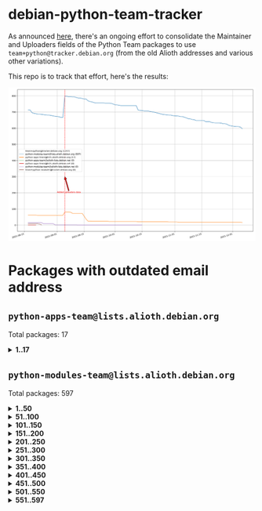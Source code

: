 # debian-python-team-tracker



As announced [here](https://lists.debian.org/debian-python/2021/08/msg00006.html), there's an ongoing effort to consolidate the Maintainer and Uploaders fields of the Python Team packages to use `team+python@tracker.debian.org` (from the old Alioth addresses and various other variations).



This repo is to track that effort, here's the results:



![Python team emails](images/python_team_emails.svg)


# Packages with outdated email address

## `python-apps-team@lists.alioth.debian.org`
Total packages: 17
<details>
<summary><b>1..17</b></summary>


| # | Package | Version |
| --- | --- | --- |
| 1 | [ctop](https://tracker.debian.org/ctop) | 1.0.0-2.1 |
| 2 | [cython](https://tracker.debian.org/cython) | 0.29.14-1 |
| 3 | [db2twitter](https://tracker.debian.org/db2twitter) | 0.6-1.1 |
| 4 | [dodgy](https://tracker.debian.org/dodgy) | 0.1.9-3 |
| 5 | [etm](https://tracker.debian.org/etm) | 3.2.30-1.1 |
| 6 | [firmware-microbit-micropython](https://tracker.debian.org/firmware-microbit-micropython) | 1.0.1-2 |
| 7 | [freealchemist](https://tracker.debian.org/freealchemist) | 0.5-1.1 |
| 8 | [kanboard-cli](https://tracker.debian.org/kanboard-cli) | 0.0.2-1.1 |
| 9 | [lightyears](https://tracker.debian.org/lightyears) | 1.4-2 |
| 10 | [muttdown](https://tracker.debian.org/muttdown) | 0.3.4-1 |
| 11 | [pipenv](https://tracker.debian.org/pipenv) | 11.9.0-1.1 |
| 12 | [prospector](https://tracker.debian.org/prospector) | 1.1.7-2 |
| 13 | [pybik](https://tracker.debian.org/pybik) | 3.0-3.1 |
| 14 | [retweet](https://tracker.debian.org/retweet) | 0.10-1.1 |
| 15 | [sen](https://tracker.debian.org/sen) | 0.6.1-0.1 |
| 16 | [sinntp](https://tracker.debian.org/sinntp) | 1.6-1.2 |
| 17 | [smem](https://tracker.debian.org/smem) | 1.5-1.1 |
</details>

## `python-modules-team@lists.alioth.debian.org`
Total packages: 597
<details>
<summary><b>1..50</b></summary>


| # | Package | Version |
| --- | --- | --- |
| 1 | [anorack](https://tracker.debian.org/anorack) | 0.2.7-1 |
| 2 | [anosql](https://tracker.debian.org/anosql) | 1.0.1-1 |
| 3 | [appdirs](https://tracker.debian.org/appdirs) | 1.4.4-1 |
| 4 | [asn1crypto](https://tracker.debian.org/asn1crypto) | 1.4.0-1 |
| 5 | [astral](https://tracker.debian.org/astral) | 1.6.1-2 |
| 6 | [authres](https://tracker.debian.org/authres) | 1.2.0-2 |
| 7 | [automat](https://tracker.debian.org/automat) | 20.2.0-1 |
| 8 | [azure-cosmos-table-python](https://tracker.debian.org/azure-cosmos-table-python) | 1.0.5+git20191025-5 |
| 9 | [bdist-nsi](https://tracker.debian.org/bdist-nsi) | 0.1.5-2 |
| 10 | [behave](https://tracker.debian.org/behave) | 1.2.6-3 |
| 11 | [bernhard](https://tracker.debian.org/bernhard) | 0.2.6-2 |
| 12 | [betamax](https://tracker.debian.org/betamax) | 0.8.1-2 |
| 13 | [bibtexparser](https://tracker.debian.org/bibtexparser) | 1.1.0+ds-3 |
| 14 | [binaryornot](https://tracker.debian.org/binaryornot) | 0.4.4+dfsg-4 |
| 15 | [bitstruct](https://tracker.debian.org/bitstruct) | 8.9.0-1 |
| 16 | [case](https://tracker.debian.org/case) | 1.5.3+dfsg-3 |
| 17 | [cerealizer](https://tracker.debian.org/cerealizer) | 0.8.1-3 |
| 18 | [chardet](https://tracker.debian.org/chardet) | 4.0.0-1 |
| 19 | [chargebee-python](https://tracker.debian.org/chargebee-python) | 1.6.6-1 |
| 20 | [chargebee2-python](https://tracker.debian.org/chargebee2-python) | 2.7.3-1 |
| 21 | [circuits](https://tracker.debian.org/circuits) | 3.1.0+ds1-2 |
| 22 | [codicefiscale](https://tracker.debian.org/codicefiscale) | 0.9+ds0-2 |
| 23 | [colorclass](https://tracker.debian.org/colorclass) | 2.2.0-2.1 |
| 24 | [colorspacious](https://tracker.debian.org/colorspacious) | 1.1.2-2 |
| 25 | [commonmark](https://tracker.debian.org/commonmark) | 0.9.1-3 |
| 26 | [constantly](https://tracker.debian.org/constantly) | 15.1.0-2 |
| 27 | [contextlib2](https://tracker.debian.org/contextlib2) | 0.6.0.post1-1 |
| 28 | [cookiecutter](https://tracker.debian.org/cookiecutter) | 1.7.3-1 |
| 29 | [coreapi](https://tracker.debian.org/coreapi) | 2.3.3-4 |
| 30 | [coreschema](https://tracker.debian.org/coreschema) | 0.0.4-3 |
| 31 | [cov-core](https://tracker.debian.org/cov-core) | 1.15.0-3 |
| 32 | [cppy](https://tracker.debian.org/cppy) | 1.1.0-2 |
| 33 | [cram](https://tracker.debian.org/cram) | 0.7-4 |
| 34 | [cssutils](https://tracker.debian.org/cssutils) | 1.0.2-3 |
| 35 | [d2to1](https://tracker.debian.org/d2to1) | 0.2.12-2 |
| 36 | [deap](https://tracker.debian.org/deap) | 1.3.1-2 |
| 37 | [debiancontributors](https://tracker.debian.org/debiancontributors) | 0.7.8-2 |
| 38 | [devpi-common](https://tracker.debian.org/devpi-common) | 3.2.2-1.1 |
| 39 | [django-ajax-selects](https://tracker.debian.org/django-ajax-selects) | 1.7.0-3 |
| 40 | [django-anymail](https://tracker.debian.org/django-anymail) | 7.1.0-1 |
| 41 | [django-bitfield](https://tracker.debian.org/django-bitfield) | 1.9.6-2 |
| 42 | [django-dirtyfields](https://tracker.debian.org/django-dirtyfields) | 1.3.1-2 |
| 43 | [django-downloadview](https://tracker.debian.org/django-downloadview) | 2.1.1-1 |
| 44 | [django-environ](https://tracker.debian.org/django-environ) | 0.4.4-2 |
| 45 | [django-filter](https://tracker.debian.org/django-filter) | 2.4.0-1 |
| 46 | [django-hvad](https://tracker.debian.org/django-hvad) | 1.8.0-1.1 |
| 47 | [django-impersonate](https://tracker.debian.org/django-impersonate) | 1.5-1 |
| 48 | [django-js-reverse](https://tracker.debian.org/django-js-reverse) | 0.7.3-1.1 |
| 49 | [django-macaddress](https://tracker.debian.org/django-macaddress) | 1.5.0-2 |
| 50 | [django-markupfield](https://tracker.debian.org/django-markupfield) | 2.0.0-1 |
</details>
<details>
<summary><b>51..100</b></summary>

| # | Package | Version |
| --- | --- | --- |
| 51 | [django-memoize](https://tracker.debian.org/django-memoize) | 2.2.0+dfsg-1 |
| 52 | [django-nose](https://tracker.debian.org/django-nose) | 1.4.6-2.1 |
| 53 | [django-notification](https://tracker.debian.org/django-notification) | 1.2.0-3 |
| 54 | [django-organizations](https://tracker.debian.org/django-organizations) | 1.1.2-1 |
| 55 | [django-pagination](https://tracker.debian.org/django-pagination) | 1.0.7-4 |
| 56 | [django-paintstore](https://tracker.debian.org/django-paintstore) | 0.2-4 |
| 57 | [django-picklefield](https://tracker.debian.org/django-picklefield) | 3.0.1-1 |
| 58 | [django-pipeline](https://tracker.debian.org/django-pipeline) | 1.6.14-3 |
| 59 | [django-q](https://tracker.debian.org/django-q) | 1.2.1-1 |
| 60 | [django-recurrence](https://tracker.debian.org/django-recurrence) | 1.10.3-1 |
| 61 | [django-redis-sessions](https://tracker.debian.org/django-redis-sessions) | 0.6.1-2 |
| 62 | [django-simple-redis-admin](https://tracker.debian.org/django-simple-redis-admin) | 1.4.0-2 |
| 63 | [django-stronghold](https://tracker.debian.org/django-stronghold) | 0.3.0+debian-2 |
| 64 | [django-webpack-loader](https://tracker.debian.org/django-webpack-loader) | 0.6.0-2 |
| 65 | [django-websocket-redis](https://tracker.debian.org/django-websocket-redis) | 0.4.7-2 |
| 66 | [django-wkhtmltopdf](https://tracker.debian.org/django-wkhtmltopdf) | 3.3.0-1 |
| 67 | [django-xmlrpc](https://tracker.debian.org/django-xmlrpc) | 0.1.8-2 |
| 68 | [djangorestframework-api-key](https://tracker.debian.org/djangorestframework-api-key) | 2.0.0-2 |
| 69 | [dkimpy](https://tracker.debian.org/dkimpy) | 1.0.5-1 |
| 70 | [dnsdiag](https://tracker.debian.org/dnsdiag) | 1.7.0-1.1 |
| 71 | [dockerpty](https://tracker.debian.org/dockerpty) | 0.4.1-2 |
| 72 | [dominate](https://tracker.debian.org/dominate) | 2.3.1-2 |
| 73 | [drf-generators](https://tracker.debian.org/drf-generators) | 0.5.0-1 |
| 74 | [elasticsearch-curator](https://tracker.debian.org/elasticsearch-curator) | 5.8.1-1 |
| 75 | [entrypoints](https://tracker.debian.org/entrypoints) | 0.3-3 |
| 76 | [enum34](https://tracker.debian.org/enum34) | 1.1.6-4 |
| 77 | [enzyme](https://tracker.debian.org/enzyme) | 0.4.1-2 |
| 78 | [exam](https://tracker.debian.org/exam) | 0.10.5-3 |
| 79 | [factory-boy](https://tracker.debian.org/factory-boy) | 2.11.1-3 |
| 80 | [faker](https://tracker.debian.org/faker) | 0.9.3-0.1 |
| 81 | [fakesleep](https://tracker.debian.org/fakesleep) | 0.1-2 |
| 82 | [fastchunking](https://tracker.debian.org/fastchunking) | 0.0.3-2 |
| 83 | [feedgenerator](https://tracker.debian.org/feedgenerator) | 1.9-2 |
| 84 | [flake8-polyfill](https://tracker.debian.org/flake8-polyfill) | 1.0.2-2 |
| 85 | [flask-api](https://tracker.debian.org/flask-api) | 1.1+dfsg-1.1 |
| 86 | [flask-babelex](https://tracker.debian.org/flask-babelex) | 0.9.4-1 |
| 87 | [flask-bcrypt](https://tracker.debian.org/flask-bcrypt) | 0.7.1-2 |
| 88 | [flask-compress](https://tracker.debian.org/flask-compress) | 1.4.0-3 |
| 89 | [flask-gravatar](https://tracker.debian.org/flask-gravatar) | 0.4.2-2 |
| 90 | [flask-htmlmin](https://tracker.debian.org/flask-htmlmin) | 1.3.2-2 |
| 91 | [flask-ldapconn](https://tracker.debian.org/flask-ldapconn) | 0.7.2-1.1 |
| 92 | [flask-limiter](https://tracker.debian.org/flask-limiter) | 1.0.1-2 |
| 93 | [flask-login](https://tracker.debian.org/flask-login) | 0.5.0-1 |
| 94 | [flask-mail](https://tracker.debian.org/flask-mail) | 0.9.1+dfsg1-1.1 |
| 95 | [flask-mongoengine](https://tracker.debian.org/flask-mongoengine) | 0.9.3-4 |
| 96 | [flask-multistatic](https://tracker.debian.org/flask-multistatic) | 1.0-2 |
| 97 | [flask-paranoid](https://tracker.debian.org/flask-paranoid) | 0.2.0-3.1 |
| 98 | [flask-script](https://tracker.debian.org/flask-script) | 2.0.6-2 |
| 99 | [flask-silk](https://tracker.debian.org/flask-silk) | 0.2-18 |
| 100 | [flask-wtf](https://tracker.debian.org/flask-wtf) | 0.14.3-1 |
</details>
<details>
<summary><b>101..150</b></summary>

| # | Package | Version |
| --- | --- | --- |
| 101 | [flufl.bounce](https://tracker.debian.org/flufl.bounce) | 3.0.1-1 |
| 102 | [flufl.enum](https://tracker.debian.org/flufl.enum) | 4.1.1-3 |
| 103 | [flufl.i18n](https://tracker.debian.org/flufl.i18n) | 3.0.1-1 |
| 104 | [flufl.lock](https://tracker.debian.org/flufl.lock) | 5.0.1-1 |
| 105 | [flufl.password](https://tracker.debian.org/flufl.password) | 1.3-3 |
| 106 | [flufl.testing](https://tracker.debian.org/flufl.testing) | 0.7-2 |
| 107 | [gerritlib](https://tracker.debian.org/gerritlib) | 0.8.0-2 |
| 108 | [gmplot](https://tracker.debian.org/gmplot) | 1.2.0-2 |
| 109 | [gtextfsm](https://tracker.debian.org/gtextfsm) | 1.1.0-2 |
| 110 | [gtts](https://tracker.debian.org/gtts) | 2.0.3-1 |
| 111 | [gtts-token](https://tracker.debian.org/gtts-token) | 1.1.3-1 |
| 112 | [guzzle-sphinx-theme](https://tracker.debian.org/guzzle-sphinx-theme) | 0.7.11-5 |
| 113 | [hachoir](https://tracker.debian.org/hachoir) | 3.1.0+dfsg-3 |
| 114 | [haproxy-log-analysis](https://tracker.debian.org/haproxy-log-analysis) | 2.0~b0-2 |
| 115 | [heapdict](https://tracker.debian.org/heapdict) | 1.0.1-1 |
| 116 | [hiro](https://tracker.debian.org/hiro) | 0.5-2 |
| 117 | [hypothesis-auto](https://tracker.debian.org/hypothesis-auto) | 1.1.4-2 |
| 118 | [importmagic](https://tracker.debian.org/importmagic) | 0.1.7-2 |
| 119 | [inflection](https://tracker.debian.org/inflection) | 0.3.1-2 |
| 120 | [isodate](https://tracker.debian.org/isodate) | 0.6.0-2 |
| 121 | [jaraco.itertools](https://tracker.debian.org/jaraco.itertools) | 2.0.1-4 |
| 122 | [javaproperties](https://tracker.debian.org/javaproperties) | 0.7.0-1 |
| 123 | [jpylyzer](https://tracker.debian.org/jpylyzer) | 2.0.0-3 |
| 124 | [json-tricks](https://tracker.debian.org/json-tricks) | 3.11.0-2 |
| 125 | [jsonhyperschema-codec](https://tracker.debian.org/jsonhyperschema-codec) | 1.0.3-2 |
| 126 | [junos-eznc](https://tracker.debian.org/junos-eznc) | 2.1.7-3 |
| 127 | [jupyter-sphinx-theme](https://tracker.debian.org/jupyter-sphinx-theme) | 0.0.6+ds1-10 |
| 128 | [kitchen](https://tracker.debian.org/kitchen) | 1.2.6-2 |
| 129 | [kivy](https://tracker.debian.org/kivy) | 1.11.0-2 |
| 130 | [lazr.delegates](https://tracker.debian.org/lazr.delegates) | 2.0.3-2 |
| 131 | [lazr.smtptest](https://tracker.debian.org/lazr.smtptest) | 2.0.3-2 |
| 132 | [lexicon](https://tracker.debian.org/lexicon) | 3.3.17-1 |
| 133 | [libthumbor](https://tracker.debian.org/libthumbor) | 1.3.3-2 |
| 134 | [logilab-constraint](https://tracker.debian.org/logilab-constraint) | 0.6.0-2 |
| 135 | [mako](https://tracker.debian.org/mako) | 1.1.3+ds1-2 |
| 136 | [manuel](https://tracker.debian.org/manuel) | 1.10.1-2 |
| 137 | [markupsafe](https://tracker.debian.org/markupsafe) | 1.1.1-1 |
| 138 | [mercurial-extension-utils](https://tracker.debian.org/mercurial-extension-utils) | 1.5.1-1 |
| 139 | [mercurial-extension-utils](https://tracker.debian.org/mercurial-extension-utils) | 1.5.1-3 |
| 140 | [mercurial-keyring](https://tracker.debian.org/mercurial-keyring) | 1.3.1-3 |
| 141 | [microsoft-authentication-extensions-for-python](https://tracker.debian.org/microsoft-authentication-extensions-for-python) | 0.3.0-1 |
| 142 | [milksnake](https://tracker.debian.org/milksnake) | 0.1.5-1 |
| 143 | [mimerender](https://tracker.debian.org/mimerender) | 0.6.0-2 |
| 144 | [mmllib](https://tracker.debian.org/mmllib) | 0.3.0.post1-2 |
| 145 | [mockldap](https://tracker.debian.org/mockldap) | 0.3.0-4 |
| 146 | [modernize](https://tracker.debian.org/modernize) | 0.7-2 |
| 147 | [moksha.common](https://tracker.debian.org/moksha.common) | 1.2.5-4 |
| 148 | [mrtparse](https://tracker.debian.org/mrtparse) | 1.6-2 |
| 149 | [musicbrainzngs](https://tracker.debian.org/musicbrainzngs) | 0.7.1-2 |
| 150 | [mutagen](https://tracker.debian.org/mutagen) | 1.45.1-2 |
</details>
<details>
<summary><b>151..200</b></summary>

| # | Package | Version |
| --- | --- | --- |
| 151 | [mwic](https://tracker.debian.org/mwic) | 0.7.8-1 |
| 152 | [mysql-connector-python](https://tracker.debian.org/mysql-connector-python) | 8.0.15-2 |
| 153 | [nb2plots](https://tracker.debian.org/nb2plots) | 0.6-2 |
| 154 | [netmiko](https://tracker.debian.org/netmiko) | 2.4.2-1 |
| 155 | [networkx](https://tracker.debian.org/networkx) | 2.5+ds-2 |
| 156 | [nose](https://tracker.debian.org/nose) | 1.3.7-6 |
| 157 | [nose2](https://tracker.debian.org/nose2) | 0.9.2-1 |
| 158 | [nose2-cov](https://tracker.debian.org/nose2-cov) | 1.0a4-3 |
| 159 | [ntplib](https://tracker.debian.org/ntplib) | 0.3.3-2 |
| 160 | [numpy-stl](https://tracker.debian.org/numpy-stl) | 2.9.0-1 |
| 161 | [numpydoc](https://tracker.debian.org/numpydoc) | 1.1.0-3 |
| 162 | [obsub](https://tracker.debian.org/obsub) | 0.2-4 |
| 163 | [okasha](https://tracker.debian.org/okasha) | 0.2.4-4 |
| 164 | [overpass](https://tracker.debian.org/overpass) | 0.7-1 |
| 165 | [pastescript](https://tracker.debian.org/pastescript) | 2.0.2-4 |
| 166 | [pcapy](https://tracker.debian.org/pcapy) | 0.11.4-2 |
| 167 | [pdfkit](https://tracker.debian.org/pdfkit) | 0.6.1-2 |
| 168 | [pep8](https://tracker.debian.org/pep8) | 1.7.1-9 |
| 169 | [pep8-naming](https://tracker.debian.org/pep8-naming) | 0.10.0-1 |
| 170 | [pg8000](https://tracker.debian.org/pg8000) | 1.10.6-2 |
| 171 | [pidcat](https://tracker.debian.org/pidcat) | 2.1.0-4 |
| 172 | [pilkit](https://tracker.debian.org/pilkit) | 2.0-3 |
| 173 | [plastex](https://tracker.debian.org/plastex) | 2.1-2 |
| 174 | [portio](https://tracker.debian.org/portio) | 0.5-4 |
| 175 | [postgresfixture](https://tracker.debian.org/postgresfixture) | 0.4.2-1 |
| 176 | [power](https://tracker.debian.org/power) | 1.4+dfsg-4 |
| 177 | [pprintpp](https://tracker.debian.org/pprintpp) | 0.4.0-2 |
| 178 | [preggy](https://tracker.debian.org/preggy) | 1.4.4-1 |
| 179 | [prettytable](https://tracker.debian.org/prettytable) | 0.7.2-5 |
| 180 | [proxmoxer](https://tracker.debian.org/proxmoxer) | 1.0.3-2 |
| 181 | [ptable](https://tracker.debian.org/ptable) | 0.9.2-2 |
| 182 | [py-macaroon-bakery](https://tracker.debian.org/py-macaroon-bakery) | 1.3.1-1 |
| 183 | [py-radix](https://tracker.debian.org/py-radix) | 0.10.0-3 |
| 184 | [py3dns](https://tracker.debian.org/py3dns) | 3.2.1-1 |
| 185 | [pyasn1](https://tracker.debian.org/pyasn1) | 0.4.8-1 |
| 186 | [pybindgen](https://tracker.debian.org/pybindgen) | 0.20.0+dfsg1-2 |
| 187 | [pycairo](https://tracker.debian.org/pycairo) | 1.16.2-3 |
| 188 | [pycairo](https://tracker.debian.org/pycairo) | 1.16.2-4 |
| 189 | [pycallgraph](https://tracker.debian.org/pycallgraph) | 1.1.3-1.2 |
| 190 | [pycifrw](https://tracker.debian.org/pycifrw) | 4.4-2 |
| 191 | [pyclamd](https://tracker.debian.org/pyclamd) | 0.4.0-2 |
| 192 | [pycodestyle](https://tracker.debian.org/pycodestyle) | 2.6.0-1 |
| 193 | [pycxx](https://tracker.debian.org/pycxx) | 7.1.4-0.2 |
| 194 | [pydbus](https://tracker.debian.org/pydbus) | 0.6.0-4 |
| 195 | [pydenticon](https://tracker.debian.org/pydenticon) | 0.3.1-2 |
| 196 | [pydispatcher](https://tracker.debian.org/pydispatcher) | 2.0.5-2 |
| 197 | [pydle](https://tracker.debian.org/pydle) | 0.9.4-2 |
| 198 | [pyeapi](https://tracker.debian.org/pyeapi) | 0.8.1-2 |
| 199 | [pyee](https://tracker.debian.org/pyee) | 7.0.2-1 |
| 200 | [pyenchant](https://tracker.debian.org/pyenchant) | 3.2.0-1 |
</details>
<details>
<summary><b>201..250</b></summary>

| # | Package | Version |
| --- | --- | --- |
| 201 | [pyfg](https://tracker.debian.org/pyfg) | 0.50-2 |
| 202 | [pyfiglet](https://tracker.debian.org/pyfiglet) | 0.8.0+dfsg-1 |
| 203 | [pyfribidi](https://tracker.debian.org/pyfribidi) | 0.12.0+repack-7 |
| 204 | [pygame](https://tracker.debian.org/pygame) | 1.9.6+dfsg-2 |
| 205 | [pygeoif](https://tracker.debian.org/pygeoif) | 0.7-2 |
| 206 | [pygments](https://tracker.debian.org/pygments) | 2.3.1+dfsg-3 |
| 207 | [pygtail](https://tracker.debian.org/pygtail) | 0.6.1-2 |
| 208 | [pygtkspellcheck](https://tracker.debian.org/pygtkspellcheck) | 4.0.5-2 |
| 209 | [pyhamcrest](https://tracker.debian.org/pyhamcrest) | 1.9.0-3 |
| 210 | [pyinotify](https://tracker.debian.org/pyinotify) | 0.9.6-1.3 |
| 211 | [pyiosxr](https://tracker.debian.org/pyiosxr) | 0.52-1.1 |
| 212 | [pyjavaproperties](https://tracker.debian.org/pyjavaproperties) | 0.7-2 |
| 213 | [pyjokes](https://tracker.debian.org/pyjokes) | 0.5.0-3 |
| 214 | [pykcs11](https://tracker.debian.org/pykcs11) | 1.5.10-1 |
| 215 | [pylama](https://tracker.debian.org/pylama) | 7.4.3-3 |
| 216 | [pylibmc](https://tracker.debian.org/pylibmc) | 1.5.2-3 |
| 217 | [pylint-celery](https://tracker.debian.org/pylint-celery) | 0.3-5 |
| 218 | [pylint-common](https://tracker.debian.org/pylint-common) | 0.2.5-4 |
| 219 | [pylint-django](https://tracker.debian.org/pylint-django) | 2.0.13-1 |
| 220 | [pylint-flask](https://tracker.debian.org/pylint-flask) | 0.5-4 |
| 221 | [pylint-plugin-utils](https://tracker.debian.org/pylint-plugin-utils) | 0.6-1 |
| 222 | [pymacs](https://tracker.debian.org/pymacs) | 0.25-3 |
| 223 | [pymodbus](https://tracker.debian.org/pymodbus) | 2.1.0+dfsg-2 |
| 224 | [pynag](https://tracker.debian.org/pynag) | 1.1.2+dfsg-2 |
| 225 | [pynliner](https://tracker.debian.org/pynliner) | 0.8.0-2 |
| 226 | [pyopengl](https://tracker.debian.org/pyopengl) | 3.1.5+dfsg-1 |
| 227 | [pyparsing](https://tracker.debian.org/pyparsing) | 2.4.7-1 |
| 228 | [pyprind](https://tracker.debian.org/pyprind) | 2.11.2-2 |
| 229 | [pyquery](https://tracker.debian.org/pyquery) | 1.2.9-4 |
| 230 | [pyrad](https://tracker.debian.org/pyrad) | 2.1-2 |
| 231 | [pyrsistent](https://tracker.debian.org/pyrsistent) | 0.15.5-1 |
| 232 | [pysimplesoap](https://tracker.debian.org/pysimplesoap) | 1.16.2-3 |
| 233 | [pysmi](https://tracker.debian.org/pysmi) | 0.3.2-2 |
| 234 | [pysodium](https://tracker.debian.org/pysodium) | 0.7.0-2 |
| 235 | [pyspf](https://tracker.debian.org/pyspf) | 2.0.14-2 |
| 236 | [pysrt](https://tracker.debian.org/pysrt) | 1.0.1-2 |
| 237 | [pyssim](https://tracker.debian.org/pyssim) | 0.2-2 |
| 238 | [pytaglib](https://tracker.debian.org/pytaglib) | 0.3.6+dfsg-2 |
| 239 | [pytds](https://tracker.debian.org/pytds) | 1.10.0-1 |
| 240 | [pytest-arraydiff](https://tracker.debian.org/pytest-arraydiff) | 0.3-1 |
| 241 | [pytest-bdd](https://tracker.debian.org/pytest-bdd) | 3.2.1-1 |
| 242 | [pytest-cookies](https://tracker.debian.org/pytest-cookies) | 0.4.0-1 |
| 243 | [pytest-django](https://tracker.debian.org/pytest-django) | 3.5.1-1 |
| 244 | [pytest-expect](https://tracker.debian.org/pytest-expect) | 1.1.0-2 |
| 245 | [pytest-forked](https://tracker.debian.org/pytest-forked) | 1.3.0-1 |
| 246 | [pytest-httpbin](https://tracker.debian.org/pytest-httpbin) | 1.0.0-2 |
| 247 | [pytest-instafail](https://tracker.debian.org/pytest-instafail) | 0.4.2-1 |
| 248 | [pytest-remotedata](https://tracker.debian.org/pytest-remotedata) | 0.3.2-1 |
| 249 | [pytest-runner](https://tracker.debian.org/pytest-runner) | 2.11.1-1.2 |
| 250 | [pytest-sugar](https://tracker.debian.org/pytest-sugar) | 0.9.4-1 |
</details>
<details>
<summary><b>251..300</b></summary>

| # | Package | Version |
| --- | --- | --- |
| 251 | [pytest-tornado](https://tracker.debian.org/pytest-tornado) | 0.8.1-1 |
| 252 | [pytest-vcr](https://tracker.debian.org/pytest-vcr) | 1.0.2-2 |
| 253 | [python-activipy](https://tracker.debian.org/python-activipy) | 0.1-7 |
| 254 | [python-adal](https://tracker.debian.org/python-adal) | 1.2.2-1 |
| 255 | [python-aiohttp-session](https://tracker.debian.org/python-aiohttp-session) | 2.9.0-2 |
| 256 | [python-aioinflux](https://tracker.debian.org/python-aioinflux) | 0.9.0-2 |
| 257 | [python-aiomeasures](https://tracker.debian.org/python-aiomeasures) | 0.5.14-3 |
| 258 | [python-amqplib](https://tracker.debian.org/python-amqplib) | 1.0.2-2 |
| 259 | [python-apptools](https://tracker.debian.org/python-apptools) | 4.5.0-1.1 |
| 260 | [python-aptly](https://tracker.debian.org/python-aptly) | 0.12.10-2 |
| 261 | [python-args](https://tracker.debian.org/python-args) | 0.1.0-3 |
| 262 | [python-arpy](https://tracker.debian.org/python-arpy) | 1.1.1-4 |
| 263 | [python-astor](https://tracker.debian.org/python-astor) | 0.8.1-1 |
| 264 | [python-base58](https://tracker.debian.org/python-base58) | 1.0.3-1.1 |
| 265 | [python-bcdoc](https://tracker.debian.org/python-bcdoc) | 0.16.0-2 |
| 266 | [python-bioblend](https://tracker.debian.org/python-bioblend) | 0.7.0-3 |
| 267 | [python-bitbucket-api](https://tracker.debian.org/python-bitbucket-api) | 0.5.0-3 |
| 268 | [python-box](https://tracker.debian.org/python-box) | 3.4.6-2 |
| 269 | [python-btrees](https://tracker.debian.org/python-btrees) | 4.3.1-2 |
| 270 | [python-cachecontrol](https://tracker.debian.org/python-cachecontrol) | 0.12.6-1 |
| 271 | [python-can](https://tracker.debian.org/python-can) | 3.3.2.final~github-2 |
| 272 | [python-cement](https://tracker.debian.org/python-cement) | 2.10.0-2 |
| 273 | [python-cerberus](https://tracker.debian.org/python-cerberus) | 1.3.2-1 |
| 274 | [python-click-log](https://tracker.debian.org/python-click-log) | 0.2.1-2 |
| 275 | [python-clint](https://tracker.debian.org/python-clint) | 0.5.1-3 |
| 276 | [python-cluster](https://tracker.debian.org/python-cluster) | 1.3.3-3 |
| 277 | [python-cmarkgfm](https://tracker.debian.org/python-cmarkgfm) | 0.4.2-1 |
| 278 | [python-coloredlogs](https://tracker.debian.org/python-coloredlogs) | 7.3-2 |
| 279 | [python-colour](https://tracker.debian.org/python-colour) | 0.1.5-2 |
| 280 | [python-commentjson](https://tracker.debian.org/python-commentjson) | 0.8.3-2 |
| 281 | [python-consul](https://tracker.debian.org/python-consul) | 0.7.1-1.1 |
| 282 | [python-cookies](https://tracker.debian.org/python-cookies) | 2.2.1-3 |
| 283 | [python-cpuinfo](https://tracker.debian.org/python-cpuinfo) | 5.0.0-2 |
| 284 | [python-crcmod](https://tracker.debian.org/python-crcmod) | 1.7+dfsg-2 |
| 285 | [python-cs](https://tracker.debian.org/python-cs) | 2.7.1-1 |
| 286 | [python-cssselect2](https://tracker.debian.org/python-cssselect2) | 0.3.0-1 |
| 287 | [python-dbfread](https://tracker.debian.org/python-dbfread) | 2.0.7-3 |
| 288 | [python-decorator](https://tracker.debian.org/python-decorator) | 4.4.2-2 |
| 289 | [python-demjson](https://tracker.debian.org/python-demjson) | 2.2.4-5 |
| 290 | [python-diaspy](https://tracker.debian.org/python-diaspy) | 0.6.0-2 |
| 291 | [python-dict2xml](https://tracker.debian.org/python-dict2xml) | 1.7.0-1 |
| 292 | [python-dictobj](https://tracker.debian.org/python-dictobj) | 0.4-4 |
| 293 | [python-distro](https://tracker.debian.org/python-distro) | 1.5.0-1 |
| 294 | [python-distutils-extra](https://tracker.debian.org/python-distutils-extra) | 2.45 |
| 295 | [python-django-casclient](https://tracker.debian.org/python-django-casclient) | 1.5.3-1 |
| 296 | [python-django-dbconn-retry](https://tracker.debian.org/python-django-dbconn-retry) | 0.1.5-1.1 |
| 297 | [python-django-etcd-settings](https://tracker.debian.org/python-django-etcd-settings) | 0.1.13+dfsg-3 |
| 298 | [python-django-gravatar2](https://tracker.debian.org/python-django-gravatar2) | 1.4.4-2 |
| 299 | [python-django-jsonfield](https://tracker.debian.org/python-django-jsonfield) | 1.4.0-2 |
| 300 | [python-django-push-notifications](https://tracker.debian.org/python-django-push-notifications) | 1.4.1-1 |
</details>
<details>
<summary><b>301..350</b></summary>

| # | Package | Version |
| --- | --- | --- |
| 301 | [python-django-simple-history](https://tracker.debian.org/python-django-simple-history) | 2.7.0-1.1 |
| 302 | [python-django-split-settings](https://tracker.debian.org/python-django-split-settings) | 0.3.0-2 |
| 303 | [python-docutils](https://tracker.debian.org/python-docutils) | 0.16+dfsg-2 |
| 304 | [python-doubleratchet](https://tracker.debian.org/python-doubleratchet) | 0.6.0-2 |
| 305 | [python-dpkt](https://tracker.debian.org/python-dpkt) | 1.9.2-2 |
| 306 | [python-easywebdav](https://tracker.debian.org/python-easywebdav) | 1.2.0-8 |
| 307 | [python-envisage](https://tracker.debian.org/python-envisage) | 4.9.0-2.1 |
| 308 | [python-envparse](https://tracker.debian.org/python-envparse) | 0.2.0-2 |
| 309 | [python-envs](https://tracker.debian.org/python-envs) | 1.2.6-1.1 |
| 310 | [python-epc](https://tracker.debian.org/python-epc) | 0.0.5-3 |
| 311 | [python-etcd](https://tracker.debian.org/python-etcd) | 0.4.5-2 |
| 312 | [python-ethtool](https://tracker.debian.org/python-ethtool) | 0.14-3 |
| 313 | [python-ewmh](https://tracker.debian.org/python-ewmh) | 0.1.6-2 |
| 314 | [python-exotel](https://tracker.debian.org/python-exotel) | 0.1.5-2 |
| 315 | [python-feather-format](https://tracker.debian.org/python-feather-format) | 0.3.1+dfsg1-4 |
| 316 | [python-flaky](https://tracker.debian.org/python-flaky) | 3.7.0-1 |
| 317 | [python-flask-marshmallow](https://tracker.debian.org/python-flask-marshmallow) | 0.10.1-4 |
| 318 | [python-flask-seeder](https://tracker.debian.org/python-flask-seeder) | 0.1~a2-2 |
| 319 | [python-ftputil](https://tracker.debian.org/python-ftputil) | 3.4-3 |
| 320 | [python-genty](https://tracker.debian.org/python-genty) | 1.3.2-1 |
| 321 | [python-geoip](https://tracker.debian.org/python-geoip) | 1.3.2-3 |
| 322 | [python-geoip2](https://tracker.debian.org/python-geoip2) | 2.9.0+dfsg1-2 |
| 323 | [python-getdns](https://tracker.debian.org/python-getdns) | 1.0.0~b1-2 |
| 324 | [python-gflags](https://tracker.debian.org/python-gflags) | 1.5.1-7 |
| 325 | [python-glob2](https://tracker.debian.org/python-glob2) | 0.5-3 |
| 326 | [python-hashids](https://tracker.debian.org/python-hashids) | 1.3.1-1 |
| 327 | [python-hidapi](https://tracker.debian.org/python-hidapi) | 0.9.0.post3-2 |
| 328 | [python-hiredis](https://tracker.debian.org/python-hiredis) | 1.0.1-1 |
| 329 | [python-hpilo](https://tracker.debian.org/python-hpilo) | 4.3-3 |
| 330 | [python-html2text](https://tracker.debian.org/python-html2text) | 2020.1.16-1 |
| 331 | [python-http-parser](https://tracker.debian.org/python-http-parser) | 0.9.0-1 |
| 332 | [python-httptools](https://tracker.debian.org/python-httptools) | 0.1.1-1 |
| 333 | [python-icalendar](https://tracker.debian.org/python-icalendar) | 4.0.3-4 |
| 334 | [python-idna](https://tracker.debian.org/python-idna) | 2.10-1 |
| 335 | [python-iniparse](https://tracker.debian.org/python-iniparse) | 0.4-3 |
| 336 | [python-ipaddr](https://tracker.debian.org/python-ipaddr) | 2.2.0-4 |
| 337 | [python-ipaddress](https://tracker.debian.org/python-ipaddress) | 1.0.23-1 |
| 338 | [python-ipfix](https://tracker.debian.org/python-ipfix) | 0.9.7-2 |
| 339 | [python-irodsclient](https://tracker.debian.org/python-irodsclient) | 0.8.1-2 |
| 340 | [python-isc-dhcp-leases](https://tracker.debian.org/python-isc-dhcp-leases) | 0.9.1-2 |
| 341 | [python-iso3166](https://tracker.debian.org/python-iso3166) | 0.8.git20170319-2 |
| 342 | [python-isoweek](https://tracker.debian.org/python-isoweek) | 1.3.3-3 |
| 343 | [python-jmespath](https://tracker.debian.org/python-jmespath) | 0.10.0-1 |
| 344 | [python-jsonrpc](https://tracker.debian.org/python-jsonrpc) | 1.13.0-1 |
| 345 | [python-junit-xml](https://tracker.debian.org/python-junit-xml) | 1.9-1 |
| 346 | [python-kanboard](https://tracker.debian.org/python-kanboard) | 1.0.1-1.1 |
| 347 | [python-keyring](https://tracker.debian.org/python-keyring) | 18.0.1-2 |
| 348 | [python-langdetect](https://tracker.debian.org/python-langdetect) | 1.0.7-4 |
| 349 | [python-ldap](https://tracker.debian.org/python-ldap) | 3.2.0-4 |
| 350 | [python-ldapdomaindump](https://tracker.debian.org/python-ldapdomaindump) | 0.9.3-1 |
</details>
<details>
<summary><b>351..400</b></summary>

| # | Package | Version |
| --- | --- | --- |
| 351 | [python-libguess](https://tracker.debian.org/python-libguess) | 1.1-4 |
| 352 | [python-logfury](https://tracker.debian.org/python-logfury) | 0.1.2-4 |
| 353 | [python-lupa](https://tracker.debian.org/python-lupa) | 1.9+dfsg-1 |
| 354 | [python-mailer](https://tracker.debian.org/python-mailer) | 0.8.1-4 |
| 355 | [python-mastodon](https://tracker.debian.org/python-mastodon) | 1.5.1-1 |
| 356 | [python-mccabe](https://tracker.debian.org/python-mccabe) | 0.6.1-3 |
| 357 | [python-measurement](https://tracker.debian.org/python-measurement) | 2.0.1-2 |
| 358 | [python-mechanize](https://tracker.debian.org/python-mechanize) | 1:0.4.5-2 |
| 359 | [python-meld3](https://tracker.debian.org/python-meld3) | 1.0.2-3 |
| 360 | [python-mnemonic](https://tracker.debian.org/python-mnemonic) | 0.19-1 |
| 361 | [python-model-mommy](https://tracker.debian.org/python-model-mommy) | 1.6.0-2 |
| 362 | [python-morris](https://tracker.debian.org/python-morris) | 1.2-2 |
| 363 | [python-mpegdash](https://tracker.debian.org/python-mpegdash) | 0.2.0-1 |
| 364 | [python-msrestazure](https://tracker.debian.org/python-msrestazure) | 0.6.2-1 |
| 365 | [python-multidict](https://tracker.debian.org/python-multidict) | 5.1.0-1 |
| 366 | [python-munch](https://tracker.debian.org/python-munch) | 2.3.2-2 |
| 367 | [python-murmurhash](https://tracker.debian.org/python-murmurhash) | 1.0.2-1 |
| 368 | [python-nacl](https://tracker.debian.org/python-nacl) | 1.4.0-1 |
| 369 | [python-nine](https://tracker.debian.org/python-nine) | 1.1.0-1 |
| 370 | [python-noise](https://tracker.debian.org/python-noise) | 1.2.3-3 |
| 371 | [python-notify2](https://tracker.debian.org/python-notify2) | 0.3-4 |
| 372 | [python-ntlm-auth](https://tracker.debian.org/python-ntlm-auth) | 1.4.0-1 |
| 373 | [python-oauth](https://tracker.debian.org/python-oauth) | 1.0.1-6 |
| 374 | [python-offtrac](https://tracker.debian.org/python-offtrac) | 0.1.0-2.1 |
| 375 | [python-ofxclient](https://tracker.debian.org/python-ofxclient) | 2.0.4-2 |
| 376 | [python-opcua](https://tracker.debian.org/python-opcua) | 0.98.11-1 |
| 377 | [python-openid-cla](https://tracker.debian.org/python-openid-cla) | 1.2-2 |
| 378 | [python-openid-teams](https://tracker.debian.org/python-openid-teams) | 1.2-2 |
| 379 | [python-openidc-client](https://tracker.debian.org/python-openidc-client) | 0.6.0-1.1 |
| 380 | [python-opentimestamps](https://tracker.debian.org/python-opentimestamps) | 0.4.1-1 |
| 381 | [python-padme](https://tracker.debian.org/python-padme) | 1.1.1-3 |
| 382 | [python-pampy](https://tracker.debian.org/python-pampy) | 1.8.4-2 |
| 383 | [python-pamqp](https://tracker.debian.org/python-pamqp) | 2.3.0-2 |
| 384 | [python-parse-type](https://tracker.debian.org/python-parse-type) | 0.3.4-3 |
| 385 | [python-path-and-address](https://tracker.debian.org/python-path-and-address) | 2.0.1-2 |
| 386 | [python-pathtools](https://tracker.debian.org/python-pathtools) | 0.1.2-4 |
| 387 | [python-paypal](https://tracker.debian.org/python-paypal) | 1.2.5-3 |
| 388 | [python-peakutils](https://tracker.debian.org/python-peakutils) | 1.3.3+ds-2 |
| 389 | [python-pem](https://tracker.debian.org/python-pem) | 19.1.0-1 |
| 390 | [python-persistent](https://tracker.debian.org/python-persistent) | 4.6.4-0.2 |
| 391 | [python-pex](https://tracker.debian.org/python-pex) | 1.1.14-3.1 |
| 392 | [python-pgbouncer](https://tracker.debian.org/python-pgbouncer) | 0.0.9-3 |
| 393 | [python-pgpdump](https://tracker.debian.org/python-pgpdump) | 1.5-2 |
| 394 | [python-pgspecial](https://tracker.debian.org/python-pgspecial) | 1.11.10+dfsg1-1 |
| 395 | [python-phonenumbers](https://tracker.debian.org/python-phonenumbers) | 8.12.1-1 |
| 396 | [python-picklable-itertools](https://tracker.debian.org/python-picklable-itertools) | 0.1.1-3 |
| 397 | [python-plac](https://tracker.debian.org/python-plac) | 0.9.6-1.1 |
| 398 | [python-plaster](https://tracker.debian.org/python-plaster) | 1.0-2 |
| 399 | [python-plaster-pastedeploy](https://tracker.debian.org/python-plaster-pastedeploy) | 0.5-3 |
| 400 | [python-prctl](https://tracker.debian.org/python-prctl) | 1.7-2 |
</details>
<details>
<summary><b>401..450</b></summary>

| # | Package | Version |
| --- | --- | --- |
| 401 | [python-preshed](https://tracker.debian.org/python-preshed) | 3.0.2-1 |
| 402 | [python-pretend](https://tracker.debian.org/python-pretend) | 1.0.9-1 |
| 403 | [python-prettylog](https://tracker.debian.org/python-prettylog) | 0.1.0-2 |
| 404 | [python-priority](https://tracker.debian.org/python-priority) | 1.3.0-3 |
| 405 | [python-progress](https://tracker.debian.org/python-progress) | 1.5-1 |
| 406 | [python-progressbar](https://tracker.debian.org/python-progressbar) | 2.5-2 |
| 407 | [python-prov](https://tracker.debian.org/python-prov) | 1.5.2-2 |
| 408 | [python-pskc](https://tracker.debian.org/python-pskc) | 1.1-3 |
| 409 | [python-publicsuffix2](https://tracker.debian.org/python-publicsuffix2) | 2.20191221-2 |
| 410 | [python-py-zipkin](https://tracker.debian.org/python-py-zipkin) | 0.15.0-1.1 |
| 411 | [python-pyasn1-modules](https://tracker.debian.org/python-pyasn1-modules) | 0.2.1-1 |
| 412 | [python-pyface](https://tracker.debian.org/python-pyface) | 6.1.2-2 |
| 413 | [python-pyftpdlib](https://tracker.debian.org/python-pyftpdlib) | 1.5.4-2 |
| 414 | [python-pygerrit2](https://tracker.debian.org/python-pygerrit2) | 2.0.4-2 |
| 415 | [python-pygtrie](https://tracker.debian.org/python-pygtrie) | 2.2-1.1 |
| 416 | [python-pypump](https://tracker.debian.org/python-pypump) | 0.7-3 |
| 417 | [python-pysnmp4-apps](https://tracker.debian.org/python-pysnmp4-apps) | 0.3.2-2.2 |
| 418 | [python-pysnmp4-mibs](https://tracker.debian.org/python-pysnmp4-mibs) | 0.1.3-3 |
| 419 | [python-pytest-benchmark](https://tracker.debian.org/python-pytest-benchmark) | 3.2.2-2 |
| 420 | [python-pyvmomi](https://tracker.debian.org/python-pyvmomi) | 6.7.1-3 |
| 421 | [python-qtpy](https://tracker.debian.org/python-qtpy) | 1.9.0-3 |
| 422 | [python-rarfile](https://tracker.debian.org/python-rarfile) | 3.1-1 |
| 423 | [python-ratelimiter](https://tracker.debian.org/python-ratelimiter) | 1.2.0.post0-1 |
| 424 | [python-redisearch-py](https://tracker.debian.org/python-redisearch-py) | 1.0.0-1 |
| 425 | [python-releases](https://tracker.debian.org/python-releases) | 1.6.3-1 |
| 426 | [python-repoze.lru](https://tracker.debian.org/python-repoze.lru) | 0.7-2 |
| 427 | [python-repoze.sphinx.autointerface](https://tracker.debian.org/python-repoze.sphinx.autointerface) | 0.8-0.2 |
| 428 | [python-repoze.tm2](https://tracker.debian.org/python-repoze.tm2) | 2.0-2 |
| 429 | [python-requests-cache](https://tracker.debian.org/python-requests-cache) | 0.5.2-1 |
| 430 | [python-requests-ntlm](https://tracker.debian.org/python-requests-ntlm) | 1.1.0-1.1 |
| 431 | [python-requirements-detector](https://tracker.debian.org/python-requirements-detector) | 0.6-2 |
| 432 | [python-restless](https://tracker.debian.org/python-restless) | 2.1.1-2 |
| 433 | [python-roman](https://tracker.debian.org/python-roman) | 2.0.0-4 |
| 434 | [python-rpaths](https://tracker.debian.org/python-rpaths) | 0.13-1.1 |
| 435 | [python-rply](https://tracker.debian.org/python-rply) | 0.7.7-2 |
| 436 | [python-schedutils](https://tracker.debian.org/python-schedutils) | 0.6-2.1 |
| 437 | [python-schema](https://tracker.debian.org/python-schema) | 0.6.7-3 |
| 438 | [python-schroot](https://tracker.debian.org/python-schroot) | 0.4-4 |
| 439 | [python-scp](https://tracker.debian.org/python-scp) | 0.13.0-2 |
| 440 | [python-scrapy-djangoitem](https://tracker.debian.org/python-scrapy-djangoitem) | 1.1.1-4 |
| 441 | [python-scripttest](https://tracker.debian.org/python-scripttest) | 1.3-3 |
| 442 | [python-scruffy](https://tracker.debian.org/python-scruffy) | 0.3.3-2 |
| 443 | [python-sdnotify](https://tracker.debian.org/python-sdnotify) | 0.3.1-2 |
| 444 | [python-serverfiles](https://tracker.debian.org/python-serverfiles) | 0.3.0-1 |
| 445 | [python-service-identity](https://tracker.debian.org/python-service-identity) | 18.1.0-6 |
| 446 | [python-sexpdata](https://tracker.debian.org/python-sexpdata) | 0.0.3-2 |
| 447 | [python-shade](https://tracker.debian.org/python-shade) | 1.30.0-3 |
| 448 | [python-shellescape](https://tracker.debian.org/python-shellescape) | 3.4.1-4 |
| 449 | [python-simpy](https://tracker.debian.org/python-simpy) | 2.3.1+dfsg-2 |
| 450 | [python-simpy3](https://tracker.debian.org/python-simpy3) | 3.0.11-2 |
</details>
<details>
<summary><b>451..500</b></summary>

| # | Package | Version |
| --- | --- | --- |
| 451 | [python-slimmer](https://tracker.debian.org/python-slimmer) | 0.1.30-8 |
| 452 | [python-slugify](https://tracker.debian.org/python-slugify) | 4.0.0-1 |
| 453 | [python-smstrade](https://tracker.debian.org/python-smstrade) | 0.2.4-6 |
| 454 | [python-socketpool](https://tracker.debian.org/python-socketpool) | 0.5.3-5 |
| 455 | [python-sphinx-issues](https://tracker.debian.org/python-sphinx-issues) | 1.2.0-2 |
| 456 | [python-spur](https://tracker.debian.org/python-spur) | 0.3.21-1 |
| 457 | [python-srp](https://tracker.debian.org/python-srp) | 1.0.15-1 |
| 458 | [python-statsd](https://tracker.debian.org/python-statsd) | 3.3.0-2 |
| 459 | [python-stopit](https://tracker.debian.org/python-stopit) | 1.1.2-1 |
| 460 | [python-structlog](https://tracker.debian.org/python-structlog) | 20.1.0-1 |
| 461 | [python-sunlight](https://tracker.debian.org/python-sunlight) | 1.1.5-3 |
| 462 | [python-suntime](https://tracker.debian.org/python-suntime) | 1.2.5-2 |
| 463 | [python-tblib](https://tracker.debian.org/python-tblib) | 1.7.0-1 |
| 464 | [python-tempita](https://tracker.debian.org/python-tempita) | 0.5.2-6 |
| 465 | [python-tesserocr](https://tracker.debian.org/python-tesserocr) | 2.5.0-1 |
| 466 | [python-test-server](https://tracker.debian.org/python-test-server) | 0.0.27-2 |
| 467 | [python-testing.common.database](https://tracker.debian.org/python-testing.common.database) | 2.0.0-2 |
| 468 | [python-testing.mysqld](https://tracker.debian.org/python-testing.mysqld) | 1.4.0-4 |
| 469 | [python-testing.postgresql](https://tracker.debian.org/python-testing.postgresql) | 1.3.0-2 |
| 470 | [python-thriftpy](https://tracker.debian.org/python-thriftpy) | 0.3.9+ds1-1 |
| 471 | [python-timeline](https://tracker.debian.org/python-timeline) | 0.0.7-2 |
| 472 | [python-tinycss](https://tracker.debian.org/python-tinycss) | 0.4-3 |
| 473 | [python-tinycss2](https://tracker.debian.org/python-tinycss2) | 1.0.2-1 |
| 474 | [python-tktreectrl](https://tracker.debian.org/python-tktreectrl) | 2.0.2-3 |
| 475 | [python-toml](https://tracker.debian.org/python-toml) | 0.10.1-1 |
| 476 | [python-traits](https://tracker.debian.org/python-traits) | 5.2.0-2 |
| 477 | [python-traitsui](https://tracker.debian.org/python-traitsui) | 6.1.3-3 |
| 478 | [python-translationstring](https://tracker.debian.org/python-translationstring) | 1.4-1 |
| 479 | [python-trie](https://tracker.debian.org/python-trie) | 0.2+ds-2 |
| 480 | [python-twitter](https://tracker.debian.org/python-twitter) | 3.3-2 |
| 481 | [python-typeguard](https://tracker.debian.org/python-typeguard) | 2.2.2-1.1 |
| 482 | [python-tzlocal](https://tracker.debian.org/python-tzlocal) | 2.1-1 |
| 483 | [python-udatetime](https://tracker.debian.org/python-udatetime) | 0.0.16-4 |
| 484 | [python-unicodecsv](https://tracker.debian.org/python-unicodecsv) | 0.14.1-2 |
| 485 | [python-unidiff](https://tracker.debian.org/python-unidiff) | 0.5.5-2 |
| 486 | [python-urlobject](https://tracker.debian.org/python-urlobject) | 2.4.3-3 |
| 487 | [python-urwidtrees](https://tracker.debian.org/python-urwidtrees) | 1.0.3.dev0-1 |
| 488 | [python-utils](https://tracker.debian.org/python-utils) | 2.3.0-2 |
| 489 | [python-vagrant](https://tracker.debian.org/python-vagrant) | 0.5.15-3 |
| 490 | [python-venusian](https://tracker.debian.org/python-venusian) | 3.0.0-1 |
| 491 | [python-vobject](https://tracker.debian.org/python-vobject) | 0.9.6.1-0.2 |
| 492 | [python-webencodings](https://tracker.debian.org/python-webencodings) | 0.5.1-2 |
| 493 | [python-webob](https://tracker.debian.org/python-webob) | 1:1.8.6-1.1 |
| 494 | [python-wget](https://tracker.debian.org/python-wget) | 3.2-3 |
| 495 | [python-wheezy.template](https://tracker.debian.org/python-wheezy.template) | 0.1.167-2 |
| 496 | [python-whoosh](https://tracker.debian.org/python-whoosh) | 2.7.4+git6-g9134ad92-5 |
| 497 | [python-wither](https://tracker.debian.org/python-wither) | 1.1-2 |
| 498 | [python-wsgilog](https://tracker.debian.org/python-wsgilog) | 0.3.1-3 |
| 499 | [python-x3dh](https://tracker.debian.org/python-x3dh) | 0.5.8-2 |
| 500 | [python-xeddsa](https://tracker.debian.org/python-xeddsa) | 0.4.6-2 |
</details>
<details>
<summary><b>501..550</b></summary>

| # | Package | Version |
| --- | --- | --- |
| 501 | [python-yaswfp](https://tracker.debian.org/python-yaswfp) | 0.9.3-1.1 |
| 502 | [python-zc.customdoctests](https://tracker.debian.org/python-zc.customdoctests) | 1.0.1-2 |
| 503 | [python-zipp](https://tracker.debian.org/python-zipp) | 1.0.0-3 |
| 504 | [python-zxcvbn](https://tracker.debian.org/python-zxcvbn) | 4.4.28-2 |
| 505 | [python3-proselint](https://tracker.debian.org/python3-proselint) | 0.10.2-2 |
| 506 | [pythondialog](https://tracker.debian.org/pythondialog) | 3.5.1-1 |
| 507 | [pythonmagick](https://tracker.debian.org/pythonmagick) | 0.9.19-6 |
| 508 | [pytoml](https://tracker.debian.org/pytoml) | 0.1.21-1 |
| 509 | [pyuca](https://tracker.debian.org/pyuca) | 1.2-2 |
| 510 | [pyutilib](https://tracker.debian.org/pyutilib) | 5.8.0-1 |
| 511 | [pywavelets](https://tracker.debian.org/pywavelets) | 1.1.1-1 |
| 512 | [pywinrm](https://tracker.debian.org/pywinrm) | 0.3.0-2 |
| 513 | [quark-sphinx-theme](https://tracker.debian.org/quark-sphinx-theme) | 0.5.1-2 |
| 514 | [readlike](https://tracker.debian.org/readlike) | 0.1.3-1.1 |
| 515 | [recommonmark](https://tracker.debian.org/recommonmark) | 0.6.0+ds-1 |
| 516 | [redis-py-cluster](https://tracker.debian.org/redis-py-cluster) | 2.0.0-1 |
| 517 | [reentry](https://tracker.debian.org/reentry) | 1.3.1-1 |
| 518 | [reparser](https://tracker.debian.org/reparser) | 1.4.3-1 |
| 519 | [requests-aws](https://tracker.debian.org/requests-aws) | 0.1.5-2 |
| 520 | [restrictedpython](https://tracker.debian.org/restrictedpython) | 4.0~b3-2 |
| 521 | [ripe-atlas-cousteau](https://tracker.debian.org/ripe-atlas-cousteau) | 1.4.2-3 |
| 522 | [ripe-atlas-sagan](https://tracker.debian.org/ripe-atlas-sagan) | 1.2.2-2 |
| 523 | [robot-detection](https://tracker.debian.org/robot-detection) | 0.4.0-2 |
| 524 | [routes](https://tracker.debian.org/routes) | 2.5.1-1 |
| 525 | [sgmllib3k](https://tracker.debian.org/sgmllib3k) | 1.0.0-3 |
| 526 | [simplegeneric](https://tracker.debian.org/simplegeneric) | 0.8.1-3 |
| 527 | [singledispatch](https://tracker.debian.org/singledispatch) | 3.4.0.3-3 |
| 528 | [sireader](https://tracker.debian.org/sireader) | 1.1.1-2 |
| 529 | [sleekxmpp](https://tracker.debian.org/sleekxmpp) | 1.3.3-6 |
| 530 | [slimit](https://tracker.debian.org/slimit) | 0.8.1-4 |
| 531 | [smartypants](https://tracker.debian.org/smartypants) | 2.0.0-2 |
| 532 | [social-auth-app-django](https://tracker.debian.org/social-auth-app-django) | 3.1.0-2.1 |
| 533 | [social-auth-core](https://tracker.debian.org/social-auth-core) | 3.1.0-1.1 |
| 534 | [sortedcollections](https://tracker.debian.org/sortedcollections) | 1.0.1-1 |
| 535 | [sortedcontainers](https://tracker.debian.org/sortedcontainers) | 2.1.0-2 |
| 536 | [sparql-wrapper-python](https://tracker.debian.org/sparql-wrapper-python) | 1.8.5-1 |
| 537 | [speaklater](https://tracker.debian.org/speaklater) | 1.3-5 |
| 538 | [sphinx](https://tracker.debian.org/sphinx) | 1.8.5-2 |
| 539 | [sphinx](https://tracker.debian.org/sphinx) | 1.8.5-3 |
| 540 | [sphinx](https://tracker.debian.org/sphinx) | 1.8.5-4 |
| 541 | [sphinx](https://tracker.debian.org/sphinx) | 1.8.5-5 |
| 542 | [sphinx](https://tracker.debian.org/sphinx) | 1.8.5-7 |
| 543 | [sphinx](https://tracker.debian.org/sphinx) | 1.8.5-9 |
| 544 | [sphinx](https://tracker.debian.org/sphinx) | 2.4.3-2 |
| 545 | [sphinx](https://tracker.debian.org/sphinx) | 2.4.3-4 |
| 546 | [sphinx](https://tracker.debian.org/sphinx) | 3.2.1-1 |
| 547 | [sphinx-autorun](https://tracker.debian.org/sphinx-autorun) | 1.1.0-3.1 |
| 548 | [sphinx-celery](https://tracker.debian.org/sphinx-celery) | 2.0.0-1 |
| 549 | [sphinx-intl](https://tracker.debian.org/sphinx-intl) | 2.0.1-2 |
| 550 | [sphinxcontrib-devhelp](https://tracker.debian.org/sphinxcontrib-devhelp) | 1.0.2-2 |
</details>
<details>
<summary><b>551..597</b></summary>

| # | Package | Version |
| --- | --- | --- |
| 551 | [sphinxcontrib-doxylink](https://tracker.debian.org/sphinxcontrib-doxylink) | 1.5-1 |
| 552 | [sphinxcontrib-log-cabinet](https://tracker.debian.org/sphinxcontrib-log-cabinet) | 1.0.1-2 |
| 553 | [sphinxcontrib-qthelp](https://tracker.debian.org/sphinxcontrib-qthelp) | 1.0.3-2 |
| 554 | [sphinxcontrib-rubydomain](https://tracker.debian.org/sphinxcontrib-rubydomain) | 0.1~dev-20100804-2 |
| 555 | [sphinxcontrib-websupport](https://tracker.debian.org/sphinxcontrib-websupport) | 1.2.4-1 |
| 556 | [sphinxtesters](https://tracker.debian.org/sphinxtesters) | 0.2.3-1 |
| 557 | [sqlalchemy](https://tracker.debian.org/sqlalchemy) | 1.3.15+ds1-1 |
| 558 | [sshpubkeys](https://tracker.debian.org/sshpubkeys) | 3.1.0-2.1 |
| 559 | [sshtunnel](https://tracker.debian.org/sshtunnel) | 0.1.4-2 |
| 560 | [stardicter](https://tracker.debian.org/stardicter) | 1.2-1 |
| 561 | [straight.plugin](https://tracker.debian.org/straight.plugin) | 1.4.1-3 |
| 562 | [stsci.distutils](https://tracker.debian.org/stsci.distutils) | 0.3.7-5 |
| 563 | [subvertpy](https://tracker.debian.org/subvertpy) | 0.11.0~git20191228+2423bf1-3 |
| 564 | [tagpy](https://tracker.debian.org/tagpy) | 2013.1-7 |
| 565 | [terminaltables](https://tracker.debian.org/terminaltables) | 3.1.0-3 |
| 566 | [texext](https://tracker.debian.org/texext) | 0.6.6-2 |
| 567 | [tinydb](https://tracker.debian.org/tinydb) | 3.15.2-2 |
| 568 | [tldextract](https://tracker.debian.org/tldextract) | 2.2.1-1 |
| 569 | [translation-finder](https://tracker.debian.org/translation-finder) | 1.0-1 |
| 570 | [transmissionrpc](https://tracker.debian.org/transmissionrpc) | 0.11-4 |
| 571 | [twodict](https://tracker.debian.org/twodict) | 1.2-2 |
| 572 | [txws](https://tracker.debian.org/txws) | 0.9.1-4 |
| 573 | [txzmq](https://tracker.debian.org/txzmq) | 0.8.0-2 |
| 574 | [typogrify](https://tracker.debian.org/typogrify) | 1:2.0.7-2 |
| 575 | [u-msgpack-python](https://tracker.debian.org/u-msgpack-python) | 2.3.0-2 |
| 576 | [utidylib](https://tracker.debian.org/utidylib) | 0.5-3 |
| 577 | [validators](https://tracker.debian.org/validators) | 0.14.2-2 |
| 578 | [vcr.py](https://tracker.debian.org/vcr.py) | 4.0.2-1 |
| 579 | [vim-autopep8](https://tracker.debian.org/vim-autopep8) | 1.2.0-2 |
| 580 | [vsts-cd-manager](https://tracker.debian.org/vsts-cd-manager) | 1.0.2-3 |
| 581 | [wchartype](https://tracker.debian.org/wchartype) | 0.1-2 |
| 582 | [wcwidth](https://tracker.debian.org/wcwidth) | 0.1.9+dfsg1-2 |
| 583 | [webpy](https://tracker.debian.org/webpy) | 1:0.61-1 |
| 584 | [wheel](https://tracker.debian.org/wheel) | 0.34.2-1 |
| 585 | [whichcraft](https://tracker.debian.org/whichcraft) | 0.4.1-2 |
| 586 | [wikitrans](https://tracker.debian.org/wikitrans) | 1.3-1 |
| 587 | [willow](https://tracker.debian.org/willow) | 1.4-1 |
| 588 | [wlc](https://tracker.debian.org/wlc) | 1.2-1 |
| 589 | [wokkel](https://tracker.debian.org/wokkel) | 18.0.0-3.1 |
| 590 | [wsgiproxy2](https://tracker.debian.org/wsgiproxy2) | 0.4.5-1.1 |
| 591 | [wtf-peewee](https://tracker.debian.org/wtf-peewee) | 3.0.0+dfsg-2 |
| 592 | [wtforms](https://tracker.debian.org/wtforms) | 2.2.1-2 |
| 593 | [xhtml2pdf](https://tracker.debian.org/xhtml2pdf) | 0.2.4-1 |
| 594 | [xlwt](https://tracker.debian.org/xlwt) | 1.3.0-3 |
| 595 | [zc.lockfile](https://tracker.debian.org/zc.lockfile) | 2.0-1 |
| 596 | [zict](https://tracker.debian.org/zict) | 2.0.0-1 |
| 597 | [zope.deprecation](https://tracker.debian.org/zope.deprecation) | 4.4.0-4 |
</details>
